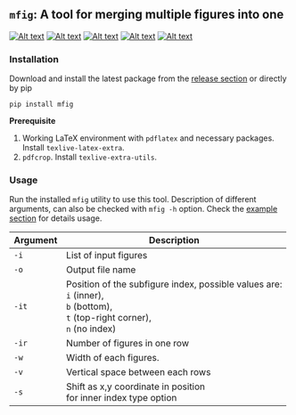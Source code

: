 ## `mfig`: A tool for merging multiple figures into one
[![Alt text](https://img.shields.io/pypi/v/kfutils.svg)](https://pypi.org/project/kfutils/)
[![Alt text](https://img.shields.io/pypi/pyversions/kfutils.svg)](https://pypi.org/project/kfutils/)
[![Alt text](https://img.shields.io/pypi/dw/kfutils.svg)](https://pypi.org/project/kfutils/)
[![Alt text](https://img.shields.io/pypi/l/kfutils.svg)](https://pypi.org/project/kfutils/)
[![Alt text](https://img.shields.io/pypi/status/kfutils.svg)](https://pypi.org/project/kfutils/)


### Installation 
Download and install the latest package from the [release section](https://github.com/Koushikphy/mfig/releases/latest) or directly by pip
```
pip install mfig
```

__Prerequisite__  
1. Working LaTeX environment with `pdflatex` and necessary packages. Install `texlive-latex-extra`.
2. `pdfcrop`. Install `texlive-extra-utils`.



### Usage
Run the installed `mfig` utility to use this tool. Description of different arguments, can also be checked with `mfig -h` option. Check the [example section](example/Readme.md) for details usage.


| Argument    |  Description|
| ----------- | ----------- 
|    `-i`     | List of input figures |
|    `-o`     | Output file name  | 
|    `-it`    | Position of the subfigure index, possible values are: <br> `i` (inner), <br>`b` (bottom), <br>`t` (top-right corner),<br> `n` (no index) |
|    `-ir`    | Number of figures in one row |
|    `-w`     | Width of each figures. |
|    `-v`     | Vertical space between each rows |
|    `-s`     | Shift as x,y coordinate in position <br> for inner index type option |
